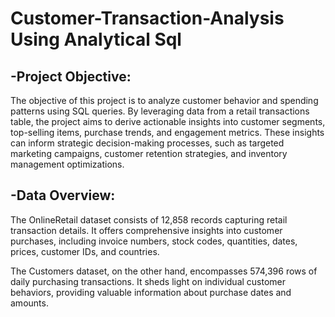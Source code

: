 # Customer-Transaction-Analysis Using Analytical Sql
## -Project Objective:
The objective of this project is to analyze customer behavior and spending patterns using SQL queries. By leveraging data from a retail transactions table, the project aims to derive actionable insights into customer segments, top-selling items, purchase trends, and engagement metrics. These insights can inform strategic decision-making processes, such as targeted marketing campaigns, customer retention strategies, and inventory management optimizations.

## -Data Overview:
The OnlineRetail dataset consists of 12,858 records capturing retail transaction details. It offers comprehensive insights into customer purchases, including invoice numbers, stock codes, quantities, dates, prices, customer IDs, and countries.

The Customers dataset, on the other hand, encompasses 574,396 rows of daily purchasing transactions. It sheds light on individual customer behaviors, providing valuable information about purchase dates and amounts.
